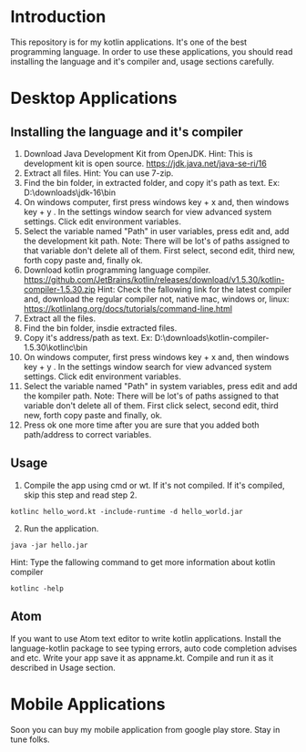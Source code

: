 # Introduction 
This repository is for my kotlin applications. It's one of the best programming language. In order to use these applications, you should read installing the language and it's compiler and, usage sections carefully. 

# Desktop Applications
## Installing the language and it's compiler
1) Download Java Development Kit from OpenJDK. Hint: This is development kit is open source. 
https://jdk.java.net/java-se-ri/16
2) Extract all files. Hint: You can use 7-zip. 
3) Find the bin folder, in extracted folder, and copy it's path as text. Ex: D:\downloads\jdk-16\bin
4) On windows computer, first press windows key + x and, then windows key + y . In the settings window search for view advanced system settings. Click edit environment variables.
5) Select the variable named "Path" in user variables, press edit and, add the development kit path. Note: There will be lot's of paths assigned to that variable don't delete all of them. First select, second edit, third new, forth copy paste and, finally ok.
6) Download kotlin programming language compiler. 
https://github.com/JetBrains/kotlin/releases/download/v1.5.30/kotlin-compiler-1.5.30.zip
Hint: Check the fallowing link for the latest compiler and, download the regular compiler not, native mac, windows or, linux: https://kotlinlang.org/docs/tutorials/command-line.html
7) Extract all the files.
8) Find the bin folder, insdie extracted files.
9) Copy it's address/path as text. Ex: D:\downloads\kotlin-compiler-1.5.30\kotlinc\bin
10) On windows computer, first press windows key + x and, then windows key + y . In the settings window search for view advanced system settings. Click edit environment variables.
11) Select the variable named "Path" in system variables, press edit and add the kompiler path. Note: There will be lot's of paths assigned to that variable don't delete all of them. First click select, second edit, third new, forth copy paste and finally, ok.
12) Press ok one more time after you are sure that you added both path/address to correct variables. 

## Usage 
1) Compile the app using cmd or wt. If it's not compiled. If it's compiled, skip this step and read step 2.
```batch
kotlinc hello_word.kt -include-runtime -d hello_world.jar
```    
2) Run the application.
```batch
java -jar hello.jar
```

Hint: Type the fallowing command to get more information about kotlin compiler 
```batch 
kotlinc -help
```

## Atom 
If you want to use Atom text editor to write kotlin applications. Install the language-kotlin package to see typing errors, auto code completion advises and etc. Write your app save it as appname.kt. Compile and run it as it described in Usage section. 

# Mobile Applications 
Soon you can buy my mobile application from google play store. Stay in tune folks.
